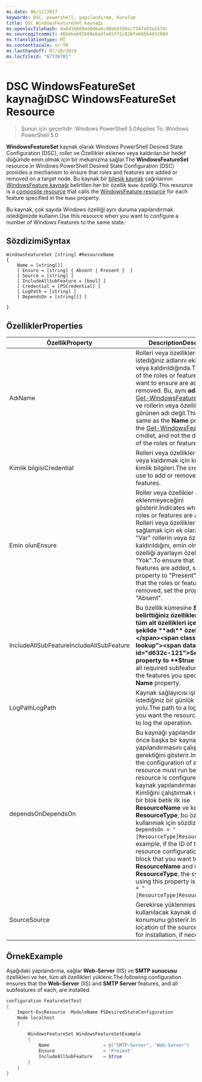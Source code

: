 ```yaml
---
ms.date: 06/12/2017
keywords: DSC, powershell, yapılandırma, Kurulum
title: DSC WindowsFeatureSet kaynağı
ms.openlocfilehash: 8a64168d9ad0d6a6c40eb0398cc734fa93a247dc
ms.sourcegitcommit: 46bebe692689ebedfe65ff2c828fe666b443198d
ms.translationtype: MT
ms.contentlocale: tr-TR
ms.lasthandoff: 07/10/2019
ms.locfileid: "67726781"
---
```

# <a name="dsc-windowsfeatureset-resource"></a><span data-ttu-id="d632c-103">DSC WindowsFeatureSet kaynağı</span><span class="sxs-lookup"><span data-stu-id="d632c-103">DSC WindowsFeatureSet Resource</span></span>

> <span data-ttu-id="d632c-104">Şunun için geçerlidir: Windows PowerShell 5.0</span><span class="sxs-lookup"><span data-stu-id="d632c-104">Applies To: Windows PowerShell 5.0</span></span>

<span data-ttu-id="d632c-105">**WindowsFeatureSet** kaynak olarak Windows PowerShell Desired State Configuration (DSC), roller ve Özellikler eklenen veya kaldırılan bir hedef düğümde emin olmak için bir mekanizma sağlar.</span><span class="sxs-lookup"><span data-stu-id="d632c-105">The **WindowsFeatureSet** resource in Windows PowerShell Desired State Configuration (DSC) provides a mechanism to ensure that roles and features are added or removed on a target node.</span></span>
<span data-ttu-id="d632c-106">Bu kaynak bir [bileşik kaynak](../../../resources/authoringResourceComposite.md) çağrılarının [WindowsFeature kaynağı](windowsfeatureResource.md) belirtilen her bir özellik `Name` özelliği.</span><span class="sxs-lookup"><span data-stu-id="d632c-106">This resource is a [composite resource](../../../resources/authoringResourceComposite.md) that calls the [WindowsFeature resource](windowsfeatureResource.md) for each feature specified in the `Name` property.</span></span>

<span data-ttu-id="d632c-107">Bu kaynak, çok sayıda Windows özelliği aynı duruma yapılandırmak istediğinizde kullanın.</span><span class="sxs-lookup"><span data-stu-id="d632c-107">Use this resource when you want to configure a number of Windows Features to the same state.</span></span>

## <a name="syntax"></a><span data-ttu-id="d632c-108">Sözdizimi</span><span class="sxs-lookup"><span data-stu-id="d632c-108">Syntax</span></span>

```
WindowsFeatureSet [string] #ResourceName
{
    Name = [string[]]
    [ Ensure = [string] { Absent | Present }  ]
    [ Source = [string] ]
    [ IncludeAllSubFeature = [bool] ]
    [ Credential = [PSCredential] ]
    [ LogPath = [string] ]
    [ DependsOn = [string[]] ]

}
```

## <a name="properties"></a><span data-ttu-id="d632c-109">Özellikler</span><span class="sxs-lookup"><span data-stu-id="d632c-109">Properties</span></span>

|  <span data-ttu-id="d632c-110">Özellik</span><span class="sxs-lookup"><span data-stu-id="d632c-110">Property</span></span>  |  <span data-ttu-id="d632c-111">Description</span><span class="sxs-lookup"><span data-stu-id="d632c-111">Description</span></span>   |
|---|---|
| <span data-ttu-id="d632c-112">Adı</span><span class="sxs-lookup"><span data-stu-id="d632c-112">Name</span></span>| <span data-ttu-id="d632c-113">Rolleri veya özellikleri sağlamak istediğiniz adlarını eklendiğinde veya kaldırıldığında.</span><span class="sxs-lookup"><span data-stu-id="d632c-113">The names of the roles or features that you want to ensure are added or removed.</span></span> <span data-ttu-id="d632c-114">Bu, aynı **adı** özelliği [Get-WindowsFeature](/powershell/module/servermanager/get-windowsfeature?view=winserver2012r2-ps) cmdlet'ini ve rollerin veya özelliklerin görünen adı değil.</span><span class="sxs-lookup"><span data-stu-id="d632c-114">This is the same as the **Name** property of the [Get-WindowsFeature](/powershell/module/servermanager/get-windowsfeature?view=winserver2012r2-ps) cmdlet, and not the display name of the roles or features.</span></span>|
| <span data-ttu-id="d632c-115">Kimlik bilgisi</span><span class="sxs-lookup"><span data-stu-id="d632c-115">Credential</span></span>| <span data-ttu-id="d632c-116">Rolleri veya özellikleri eklemek veya kaldırmak için kullanılacak kimlik bilgileri.</span><span class="sxs-lookup"><span data-stu-id="d632c-116">The credentials to use to add or remove the roles or features.</span></span>|
| <span data-ttu-id="d632c-117">Emin olun</span><span class="sxs-lookup"><span data-stu-id="d632c-117">Ensure</span></span>| <span data-ttu-id="d632c-118">Roller veya özellikler eklenip eklenmeyeceğini gösterir.</span><span class="sxs-lookup"><span data-stu-id="d632c-118">Indicates whether the roles or features are added.</span></span> <span data-ttu-id="d632c-119">Rolleri veya özellikleri olmasını sağlamak için ek olarak ayarlayın "Var" rollerin veya özelliklerin kaldırıldığını, emin olmak için bu özelliği ayarlayın özelliğini "Yok".</span><span class="sxs-lookup"><span data-stu-id="d632c-119">To ensure that the roles or features are added, set this property to "Present" To ensure that the roles or features are removed, set the property to "Absent".</span></span>|
| <span data-ttu-id="d632c-120">IncludeAllSubFeature</span><span class="sxs-lookup"><span data-stu-id="d632c-120">IncludeAllSubFeature</span></span>| <span data-ttu-id="d632c-121">Bu özellik kümesine **$true** ile belirttiğiniz özellikleri ile gerekli tüm alt özellikleri içerecek şekilde **adı** özelliği.</span><span class="sxs-lookup"><span data-stu-id="d632c-121">Set this property to **$true** to include all required subfeatures with of the features you specify with the **Name** property.</span></span>|
| <span data-ttu-id="d632c-122">LogPath</span><span class="sxs-lookup"><span data-stu-id="d632c-122">LogPath</span></span>| <span data-ttu-id="d632c-123">Kaynak sağlayıcısı işlemi oturum istediğiniz bir günlük dosyası yolu.</span><span class="sxs-lookup"><span data-stu-id="d632c-123">The path to a log file where you want the resource provider to log the operation.</span></span>|
| <span data-ttu-id="d632c-124">dependsOn</span><span class="sxs-lookup"><span data-stu-id="d632c-124">DependsOn</span></span>| <span data-ttu-id="d632c-125">Bu kaynağı yapılandırılmadan önce başka bir kaynak yapılandırmasını çalıştırmanız gerektiğini gösterir.</span><span class="sxs-lookup"><span data-stu-id="d632c-125">Indicates that the configuration of another resource must run before this resource is configured.</span></span> <span data-ttu-id="d632c-126">Örneğin, kaynak yapılandırmasının Kimliğini çalıştırmak istediğiniz bir blok betik ilk ise __ResourceName__ ve kendi türünün __ResourceType__, bu özelliği kullanmak için sözdizimi `DependsOn = "[ResourceType]ResourceName"`.</span><span class="sxs-lookup"><span data-stu-id="d632c-126">For example, if the ID of the resource configuration script block that you want to run first is __ResourceName__ and its type is __ResourceType__, the syntax for using this property is `DependsOn = "[ResourceType]ResourceName"`.</span></span>|
| <span data-ttu-id="d632c-127">Source</span><span class="sxs-lookup"><span data-stu-id="d632c-127">Source</span></span>| <span data-ttu-id="d632c-128">Gerekirse yüklenmesi için kullanılacak kaynak dosyasının konumunu gösterir.</span><span class="sxs-lookup"><span data-stu-id="d632c-128">Indicates the location of the source file to use for installation, if necessary.</span></span>|

## <a name="example"></a><span data-ttu-id="d632c-129">Örnek</span><span class="sxs-lookup"><span data-stu-id="d632c-129">Example</span></span>

<span data-ttu-id="d632c-130">Aşağıdaki yapılandırma, sağlar **Web-Server** (IIS) ve **SMTP sunucusu** özellikleri ve her, tüm alt özellikleri yüklenir.</span><span class="sxs-lookup"><span data-stu-id="d632c-130">The following configuration ensures that the **Web-Server** (IIS) and **SMTP Server** features, and all subfeatures of each, are installed.</span></span>

```powershell
configuration FeatureSetTest
{
    Import-DscResource -ModuleName PSDesiredStateConfiguration
    Node localhost
    {

        WindowsFeatureSet WindowsFeatureSetExample
        {
            Name                    = @("SMTP-Server", "Web-Server")
            Ensure                  = 'Present'
            IncludeAllSubFeature    = $true
        }
    }
}
```
